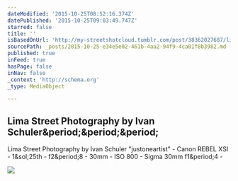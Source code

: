 ```yaml
---
dateModified: '2015-10-25T08:52:16.374Z'
datePublished: '2015-10-25T09:03:49.747Z'
starred: false
title: ''
isBasedOnUrl: 'http://my-streetshotcloud.tumblr.com/post/38362027687/lima-street-photography-by-ivan-schuler'
sourcePath: _posts/2015-10-25-e34e5e02-461b-4aa2-94f9-4ca01f8b3982.md
published: true
inFeed: true
hasPage: false
inNav: false
_context: 'http://schema.org'
_type: MediaObject

---
```

<article style=""><h1>Lima Street Photography by Ivan Schuler&amp;period;&amp;period;&amp;period;</h1><p>Lima Street Photography by Ivan Schuler "justoneartist" - Canon REBEL XSI - 1&amp;sol;25th - f2&amp;period;8 - 30mm - ISO 800 - Sigma 30mm f1&amp;period;4 -</p><img src="http://40.media.tumblr.com/5d402f7a24a8f010949c0f8e2009d64c/tumblr_mfbbkiT45A1rzlmeco1_500.jpg" /></article>